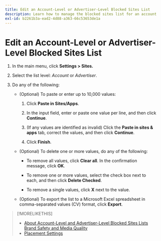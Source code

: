 ```yaml
---
title: Edit an Account-Level or Advertiser-Level Blocked Sites List
description: Learn how to manage the blocked sites list for an account or advertiser.
exl-id: b2261b3a-ead2-4d88-a363-66c53653de1a
---
```

# Edit an Account-Level or Advertiser-Level Blocked Sites List

1. In the main menu, click **Settings > Sites.**

1. Select the list level: *Account* or *Advertiser*.

1. Do any of the following:

   * (Optional) To paste or enter up to 10,000 values:

      1. Click **Paste in Sites/Apps**.

      1. In the input field, enter or paste one value per line, and then click **Continue**.

      1. (If any values are identified as invalid) Click the **Paste in sites & apps** tab, correct the values, and then click **Continue**.

      1. Click **Finish**.

   * (Optional) To delete one or more values, do any of the following:

       * To remove all values, click **Clear all**. In the confirmation message, click **OK**.

       * To remove one or more values, select the check box next to each, and then click **Delete Checked**.

       * To remove a single values, click **X** next to the value.

   * (Optional) To export the list to a Microsoft Excel spreadsheet in comma-separated values (CV) format, click **Export**.

>[!MORELIKETHIS]
>
>* [About Account-Level and Advertiser-Level Blocked Sites Lists](/help/dsp/admin/blocked-sites-list-about.md)
> [Brand Safety and Media Quality](/help/dsp/introduction/features/brand-safety-media-quality.md)
>* [Placement Settings](/help/dsp/campaign-management/placements/placement-settings.md)
